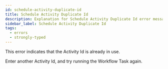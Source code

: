 ```yaml
---
id: schedule-activity-duplicate-id
title: Schedule Activity Duplicate Id
description: Explanation for Schedule Activity Duplicate Id error message, and how to fix it.
sidebar_label: Schedule Activity Duplicate Id
tags:
  - errors
  - strongly-typed
---
```


This error indicates that the Activity Id is already in use.

Enter another Activity Id, and try running the Workflow Task again.
